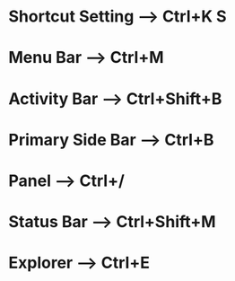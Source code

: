 # Shortcut Setting  --> Ctrl+K S

# Menu Bar          --> Ctrl+M
# Activity Bar      --> Ctrl+Shift+B
# Primary Side Bar  --> Ctrl+B
# Panel             --> Ctrl+/
# Status Bar        --> Ctrl+Shift+M
# Explorer          --> Ctrl+E

